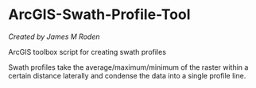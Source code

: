 # ArcGIS-Swath-Profile-Tool
*Created by James M Roden*

ArcGIS toolbox script for creating swath profiles

Swath profiles take the average/maximum/minimum of the raster within a certain distance laterally and condense the data into a single profile line.

